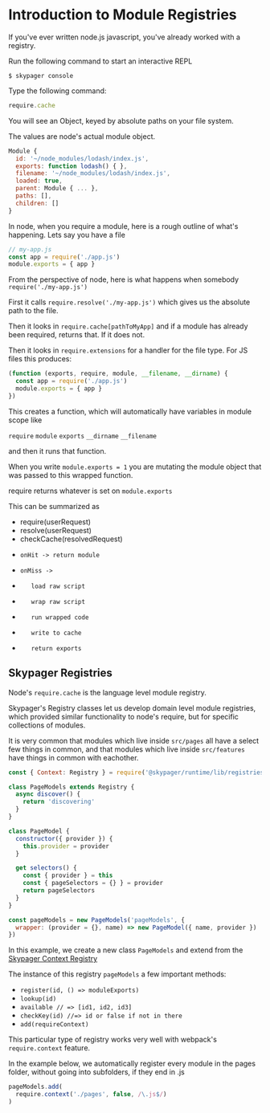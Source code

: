 # Introduction to Module Registries

If you've ever written node.js javascript, you've already worked with a registry.

Run the following command to start an interactive REPL

```shell
$ skypager console
```

Type the following command:

```javascript
require.cache
```

You will see an Object, keyed by absolute paths on your file system.  

The values are node's actual module object.

```javascript
Module {
  id: '~/node_modules/lodash/index.js',
  exports: function lodash() { },
  filename: '~/node_modules/lodash/index.js',
  loaded: true,
  parent: Module { ... },
  paths: [],
  children: []
}
```

In node, when you require a module, here is a rough outline of what's happening.  Lets say you have a file

```javascript
// my-app.js
const app = require('./app.js')
module.exports = { app }
```

From the perspective of node, here is what happens when somebody `require('./my-app.js')` 

First it calls `require.resolve('./my-app.js')` which gives us the absolute path to the file.

Then it looks in `require.cache[pathToMyApp]` and if a module has already been required, returns that.  If it does not.

Then it looks in `require.extensions` for a handler for the file type. For JS files this produces:

```javascript
(function (exports, require, module, __filename, __dirname) {
  const app = require('./app.js')
  module.exports = { app }
})
```

This creates a function, which will automatically have variables in module scope like 

`require`
`module`
`exports`
`__dirname`
`__filename`

and then it runs that function.  

When you write `module.exports = 1` you are mutating the module object that was passed to this wrapped function.

require returns whatever is set on `module.exports`

This can be summarized as 

- require(userRequest)
-   resolve(userRequest)
-   checkCache(resolvedRequest)
-     onHit -> return module
-     onMiss -> 
-        load raw script
-        wrap raw script 
-        run wrapped code
-        write to cache
-        return exports


## Skypager Registries 

Node's `require.cache` is the language level module registry.  

Skypager's Registry classes let us develop domain level module registries, which 
provided similar functionality to node's require, but for specific collections of modules.

It is very common that modules which live inside `src/pages` all have a select few things in common,
and that modules which live inside `src/features` have things in common with eachother. 

```javascript
const { Context: Registry } = require('@skypager/runtime/lib/registries') 

class PageModels extends Registry { 
  async discover() {
    return 'discovering'
  }
}

class PageModel {
  constructor({ provider }) {
    this.provider = provider
  }

  get selectors() {
    const { provider } = this
    const { pageSelectors = {} } = provider
    return pageSelectors
  }
}

const pageModels = new PageModels('pageModels', {
  wrapper: (provider = {}, name) => new PageModel({ name, provider })
})
```

In this example, we create a new class `PageModels` and extend from the [Skypager Context Registry](../src/runtime/src/registries/context.js)

The instance of this registry `pageModels` a few important methods:

- `register(id, () => moduleExports)`
- `lookup(id)`
- `available // => [id1, id2, id3]`
- `checkKey(id) //=> id or false if not in there` 
- `add(requireContext)`

This particular type of registry works very well with webpack's `require.context` feature. 

In the example below, we automatically register every module in the pages folder, without going into subfolders, if they end in .js

```javascript
pageModels.add(
  require.context('./pages', false, /\.js$/)
)
```








